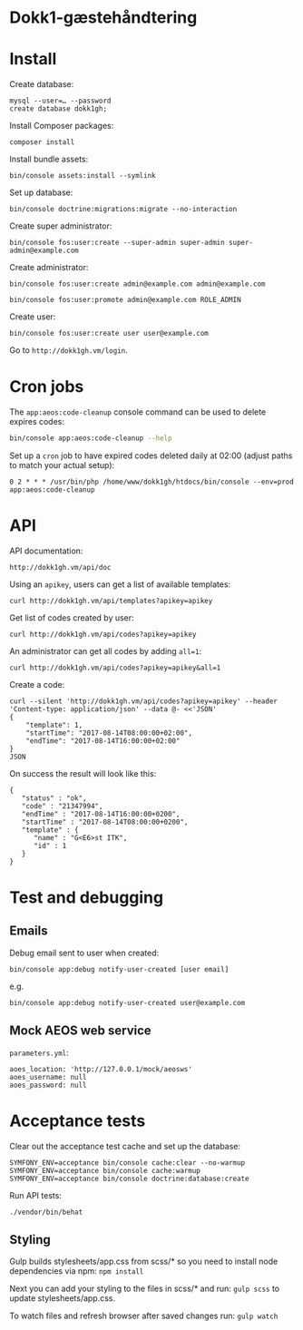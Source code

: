 Dokk1-gæstehåndtering
=====================

# Install

Create database:

```
mysql --user=… --password
create database dokk1gh;
```

Install Composer packages:

```
composer install
```

Install bundle assets:

```
bin/console assets:install --symlink
```

Set up database:

```
bin/console doctrine:migrations:migrate --no-interaction
```

Create super administrator:

```
bin/console fos:user:create --super-admin super-admin super-admin@example.com
```

Create administrator:

```
bin/console fos:user:create admin@example.com admin@example.com
```

```
bin/console fos:user:promote admin@example.com ROLE_ADMIN
```

Create user:

```
bin/console fos:user:create user user@example.com
```

Go to `http://dokk1gh.vm/login`.

# Cron jobs

The `app:aeos:code-cleanup` console command can be used to delete expires codes:

```sh
bin/console app:aeos:code-cleanup --help
```

Set up a `cron` job to have expired codes deleted daily at 02:00
(adjust paths to match your actual setup):

```
0 2 * * * /usr/bin/php /home/www/dokk1gh/htdocs/bin/console --env=prod app:aeos:code-cleanup
```


# API

API documentation:

```
http://dokk1gh.vm/api/doc
```

Using an `apikey`, users can get a list of available templates:

```
curl http://dokk1gh.vm/api/templates?apikey=apikey
```

Get list of codes created by user:

```
curl http://dokk1gh.vm/api/codes?apikey=apikey
```

An administrator can get all codes by adding `all=1`:

```
curl http://dokk1gh.vm/api/codes?apikey=apikey&all=1
```

Create a code:

```
curl --silent 'http://dokk1gh.vm/api/codes?apikey=apikey' --header 'Content-type: application/json' --data @- <<'JSON'
{
	"template": 1,
	"startTime": "2017-08-14T08:00:00+02:00",
	"endTime": "2017-08-14T16:00:00+02:00"
}
JSON
```

On success the result will look like this:

```
{
   "status" : "ok",
   "code" : "21347994",
   "endTime" : "2017-08-14T16:00:00+0200",
   "startTime" : "2017-08-14T08:00:00+0200",
   "template" : {
      "name" : "G<E6>st ITK",
      "id" : 1
   }
}
```

# Test and debugging

## Emails

Debug email sent to user when created:

```
bin/console app:debug notify-user-created [user email]
```

e.g.

```
bin/console app:debug notify-user-created user@example.com
```

## Mock AEOS web service

`parameters.yml`:

```
aoes_location: 'http://127.0.0.1/mock/aeosws'
aoes_username: null
aoes_password: null
```

# Acceptance tests

Clear out the acceptance test cache and set up the database:

```
SYMFONY_ENV=acceptance bin/console cache:clear --no-warmup
SYMFONY_ENV=acceptance bin/console cache:warmup
SYMFONY_ENV=acceptance bin/console doctrine:database:create
```

Run API tests:

```
./vendor/bin/behat
```


## Styling

Gulp builds stylesheets/app.css from scss/* so you need to install node dependencies via npm:
`npm install`

Next you can add your styling to the files in scss/* and run:
`gulp scss` to update stylesheets/app.css.

To watch files and refresh browser after saved changes run:
`gulp watch`
